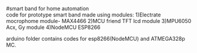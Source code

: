 #smart band for home automation <br />
code for prototype smart band made using modules:
    1)Electrate mocrophome module- MAX4466
    2)MCU friend TFT lcd module
    3)MPU6050 Acx, Gy module
    4)NodeMCU ESP8266 <br />

arduino folder contains codes for esp8266(NodeMCU) and ATMEGA328p MC.
